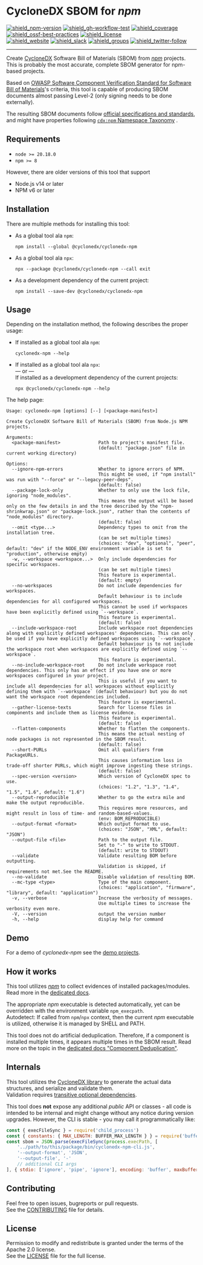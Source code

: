 # CycloneDX SBOM for _npm_

[![shield_npm-version]][link_npm]
[![shield_gh-workflow-test]][link_gh-workflow-test]
[![shield_coverage]][link_codacy]
[![shield_ossf-best-practices]][link_ossf-best-practices]
[![shield_license]][license_file]  
[![shield_website]][link_website]
[![shield_slack]][link_slack]
[![shield_groups]][link_discussion]
[![shield_twitter-follow]][link_twitter]

----

Create [CycloneDX] Software Bill of Materials (SBOM) from _[npm]_ projects.  
This is probably the most accurate, complete SBOM generator for npm-based projects.

Based on [OWASP Software Component Verification Standard for Software Bill of Materials](https://scvs.owasp.org/scvs/v2-software-bill-of-materials/)'s
criteria, this tool is capable of producing SBOM documents almost passing Level-2 (only signing needs to be done externally).

The resulting SBOM documents follow [official specifications and standards](https://github.com/CycloneDX/specification), 
and might have properties following [`cdx:npm` Namespace Taxonomy](https://github.com/CycloneDX/cyclonedx-property-taxonomy/blob/main/cdx/npm.md)
.

## Requirements

* `node >= 20.18.0`
* `npm >= 8`

However, there are older versions of this tool that support
* Node.js v14 or later
* NPM v6 or later

## Installation

There are multiple methods for installing this tool:

* As a global tool ala `npm`:

  ```shell
  npm install --global @cyclonedx/cyclonedx-npm
  ```

* As a global tool ala `npx`:

  ```shell
  npx --package @cyclonedx/cyclonedx-npm --call exit
  ```

* As a development dependency of the current project:

  ```shell
  npm install --save-dev @cyclonedx/cyclonedx-npm
  ```

## Usage

Depending on the installation method, the following describes the proper usage:

* If installed as a global tool ala `npm`:

  ```shell
  cyclonedx-npm --help
  ```

* If installed as a global tool ala `npx`:  
  — or —  
  If installed as a development dependency of the current projects:

  ```shell
  npx @cyclonedx/cyclonedx-npm --help
  ```

The help page:

```text
Usage: cyclonedx-npm [options] [--] [<package-manifest>]

Create CycloneDX Software Bill of Materials (SBOM) from Node.js NPM projects.

Arguments:
  <package-manifest>              Path to project's manifest file.
                                  (default: "package.json" file in current working directory)

Options:
  --ignore-npm-errors             Whether to ignore errors of NPM.
                                  This might be used, if "npm install" was run with "--force" or "--legacy-peer-deps".
                                  (default: false)
  --package-lock-only             Whether to only use the lock file, ignoring "node_modules".
                                  This means the output will be based only on the few details in and the tree described by the "npm-shrinkwrap.json" or "package-lock.json", rather than the contents of "node_modules" directory.
                                  (default: false)
  --omit <type...>                Dependency types to omit from the installation tree.
                                  (can be set multiple times)
                                  (choices: "dev", "optional", "peer", default: "dev" if the NODE_ENV environment variable is set to "production", otherwise empty)
  -w, --workspace <workspace...>  Only include dependencies for specific workspaces.
                                  (can be set multiple times)
                                  This feature is experimental.
                                  (default: empty)
  --no-workspaces                 Do not include dependencies for workspaces.
                                  Default behaviour is to include dependencies for all configured workspaces.
                                  This cannot be used if workspaces have been explicitly defined using `--workspace`.
                                  This feature is experimental.
                                  (default: false)
  --include-workspace-root        Include workspace root dependencies along with explicitly defined workspaces' dependencies. This can only be used if you have explicitly defined workspaces using `--workspace`.
                                  Default behaviour is to not include the workspace root when workspaces are explicitly defined using `--workspace`.
                                  This feature is experimental.
  --no-include-workspace-root     Do not include workspace root dependencies. This only has an effect if you have one or more workspaces configured in your project.
                                  This is useful if you want to include all dependencies for all workspaces without explicitly defining them with `--workspace` (default behaviour) but you do not want the workspace root dependencies included.
                                  This feature is experimental.
  --gather-license-texts          Search for license files in components and include them as license evidence.
                                  This feature is experimental.
                                  (default: false)
  --flatten-components            Whether to flatten the components.
                                  This means the actual nesting of node packages is not represented in the SBOM result.
                                  (default: false)
  --short-PURLs                   Omit all qualifiers from PackageURLs.
                                  This causes information loss in trade-off shorter PURLs, which might improve ingesting these strings.
                                  (default: false)
  --spec-version <version>        Which version of CycloneDX spec to use.
                                  (choices: "1.2", "1.3", "1.4", "1.5", "1.6", default: "1.6")
  --output-reproducible           Whether to go the extra mile and make the output reproducible.
                                  This requires more resources, and might result in loss of time- and random-based-values.
                                  (env: BOM_REPRODUCIBLE)
  --output-format <format>        Which output format to use.
                                  (choices: "JSON", "XML", default: "JSON")
  --output-file <file>            Path to the output file.
                                  Set to "-" to write to STDOUT.
                                  (default: write to STDOUT)
  --validate                      Validate resulting BOM before outputting.
                                  Validation is skipped, if requirements not met.See the README.
  --no-validate                   Disable validation of resulting BOM.
  --mc-type <type>                Type of the main component.
                                  (choices: "application", "firmware", "library", default: "application")
  -v, --verbose                   Increase the verbosity of messages.
                                  Use multiple times to increase the verbosity even more.
  -V, --version                   output the version number
  -h, --help                      display help for command
```

## Demo

For a demo of _cyclonedx-npm_ see the [demo projects][demo_readme].

## How it works

This tool utilizes _[npm]_ to collect evidences of installed packages/modules.
Read more in the [dedicated docs](https://github.com/CycloneDX/cyclonedx-node-npm/tree/main/docs/how.md).

The appropriate _npm_ executable is detected automatically, yet can be overridden with the environment variable `npm_execpath`.  
Autodetect: If called from `npm`/`npx` context, then the current _npm_ executable is utilized, otherwise it is managed by SHELL and PATH.

This tool does not do artificial deduplication.
Therefore, if a component is installed multiple times, it appears multiple times in the SBOM result.
Read more on the topic in the [dedicated docs "Component Deduplication"](https://github.com/CycloneDX/cyclonedx-node-npm/tree/main/docs/component_deduplication.md).

## Internals

This tool utilizes the [CycloneDX library][cyclonedx-library] to generate the actual data structures, and serialize and validate them.  
Validation requires [transitive optional dependencies](https://github.com/CycloneDX/cyclonedx-javascript-library/blob/main/README.md#optional-dependencies).

This tool does **not** expose any additional _public_ API or classes - all code is intended to be internal and might change without any notice during version upgrades.
However, the CLI is stable - you may call it programmatically like:
```javascript
const { execFileSync } = require('child_process')
const { constants: { MAX_LENGTH: BUFFER_MAX_LENGTH } } = require('buffer')
const sbom = JSON.parse(execFileSync(process.execPath, [
    '../path/to/this/package/bin/cyclonedx-npm-cli.js',
    '--output-format', 'JSON',
    '--output-file', '-'
    // additional CLI args
], { stdio: ['ignore', 'pipe', 'ignore'], encoding: 'buffer', maxBuffer: BUFFER_MAX_LENGTH }))
```
## Contributing

Feel free to open issues, bugreports or pull requests.  
See the [CONTRIBUTING][contributing_file] file for details.

## License

Permission to modify and redistribute is granted under the terms of the Apache 2.0 license.  
See the [LICENSE][license_file] file for the full license.

[license_file]: https://github.com/CycloneDX/cyclonedx-node-npm/blob/main/LICENSE
[contributing_file]: https://github.com/CycloneDX/cyclonedx-node-npm/blob/main/CONTRIBUTING.md
[demo_readme]: https://github.com/CycloneDX/cyclonedx-node-npm/blob/main/demo/README.md

[CycloneDX]: https://cyclonedx.org/
[npm]: http://www.npmjs.com/
[cyclonedx-library]: https://www.npmjs.com/package/@cyclonedx/cyclonedx-library

[shield_gh-workflow-test]: https://img.shields.io/github/actions/workflow/status/CycloneDX/cyclonedx-node-npm/nodejs.yml?branch=main&logo=GitHub&logoColor=white "tests"
[shield_ossf-best-practices]: https://img.shields.io/cii/level/6614?label=OpenSSF%20best%20practices "OpenSSF best practices"
[shield_coverage]: https://img.shields.io/codacy/coverage/16b034e5463543008e1cc0e2a3ed7005?logo=Codacy&logoColor=white "test coverage"
[shield_npm-version]: https://img.shields.io/npm/v/%40cyclonedx%2fcyclonedx-npm/latest?label=npm&logo=npm&logoColor=white "npm"
[shield_license]: https://img.shields.io/github/license/CycloneDX/cyclonedx-node-npm?logo=open%20source%20initiative&logoColor=white "license"
[shield_website]: https://img.shields.io/badge/https://-cyclonedx.org-blue.svg "homepage"
[shield_slack]: https://img.shields.io/badge/slack-join-blue?logo=Slack&logoColor=white "slack join"
[shield_groups]: https://img.shields.io/badge/discussion-groups.io-blue.svg "groups discussion"
[shield_twitter-follow]: https://img.shields.io/badge/Twitter-follow-blue?logo=Twitter&logoColor=white "twitter follow"

[link_website]: https://cyclonedx.org/
[link_gh-workflow-test]: https://github.com/CycloneDX/cyclonedx-node-npm/actions/workflows/nodejs.yml?query=branch%3Amain
[link_codacy]: https://app.codacy.com/gh/CycloneDX/cyclonedx-node-npm/dashboard
[link_ossf-best-practices]: https://www.bestpractices.dev/projects/6614
[link_npm]: https://www.npmjs.com/package/@cyclonedx/cyclonedx-npm
[link_slack]: https://cyclonedx.org/slack/invite
[link_discussion]: https://groups.io/g/CycloneDX
[link_twitter]: https://twitter.com/CycloneDX_Spec
